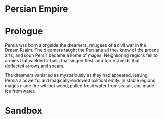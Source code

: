 # Persian Empire

# Prologue

Persia was born alongside the dreamers, refugees of a civil war in the Dream Realm. The dreamers taught the Persians all they knew of the arcane arts, and soon Persia became a home of mages. Neighboring regions fell to armies that wielded firballs that singed flesh and force shields that deflected arrows and spears. 

The dreamers vanished as mysteriously as they had appeared, leaving Persia a powerful and magically-endowed political entity. In stable regions mages made fire without wood, pulled fresh water from sea air, and made ice from water.

# Sandbox